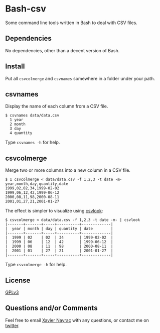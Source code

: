 # Bash-csv

Some command line tools written in Bash to deal with CSV files.

## Dependencies

No dependencies, other than a decent version of Bash.

## Install

Put all `csvcolmerge` and `csvnames` somewhere in a folder under your path.

## csvnames

Display the name of each column from a CSV file.

    $ csvnames data/data.csv 
      1 year
      2 month
      3 day
      4 quantity

Type `csvnames -h` for help.

## csvcolmerge

Merge two or more columns into a new column in a CSV file.

    $ 1 csvcolmerge < data/data.csv -f 1,2,3 -t date -m-
    year,month,day,quantity,date
    1999,02,02,34,1999-02-02
    1999,06,12,42,1999-06-12
    2000,08,11,98,2000-08-11
    2001,01,27,21,2001-01-27

The effect is simpler to visualize using [csvlook](http://csvkit.readthedocs.org/en/0.9.1/index.html):

    $ csvcolmerge < data/data.csv -f 1,2,3 -t date -m- | csvlook
    |-------+-------+-----+----------+-------------|
    |  year | month | day | quantity | date        |
    |-------+-------+-----+----------+-------------|
    |  1999 | 02    | 02  | 34       | 1999-02-02  |
    |  1999 | 06    | 12  | 42       | 1999-06-12  |
    |  2000 | 08    | 11  | 98       | 2000-08-11  |
    |  2001 | 01    | 27  | 21       | 2001-01-27  |
    |-------+-------+-----+----------+-------------|

Type `csvcolmerge -h` for help.

## License

[GPLv3](http://www.gnu.org/licenses/gpl.html)

## Questions and/or Comments

Feel free to email [Xavier Nayrac](mailto:xavier.nayrac@gmail.com)
with any questions, or contact me on [twitter](https://twitter.com/lkdjiin).

